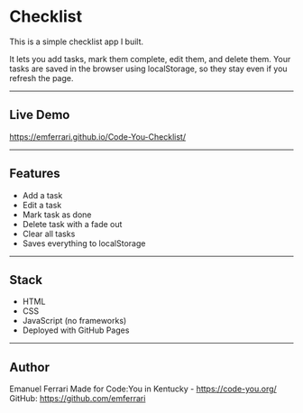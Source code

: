 # Checklist

This is a simple checklist app I built.

It lets you add tasks, mark them complete, edit them, and delete them. Your tasks are saved in the browser using localStorage, so they stay even if you refresh the page.

---

## Live Demo

  https://emferrari.github.io/Code-You-Checklist/

---

## Features

- Add a task
- Edit a task
- Mark task as done
- Delete task with a fade out
- Clear all tasks
- Saves everything to localStorage

---

## Stack

- HTML
- CSS
- JavaScript (no frameworks)
- Deployed with GitHub Pages

---

## Author

Emanuel Ferrari
Made for Code:You in Kentucky - https://code-you.org/
GitHub: https://github.com/emferrari